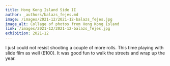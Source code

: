 ```yaml
---
title: Hong Kong Island Side II
author: _authors/balazs_fejes.md
image: /images/2021-12/2021-12-balazs_fejes.jpg
image_alt: Collage of photos from Hong Kong Island
link: /images/2021-12/2021-12-balazs_fejes.jpg
exhibition: 2021-12
---
```


I just could not resist shooting a couple of more rolls. This time playing with slide film as well (E100). It was good fun to walk the streets and wrap up the year.
